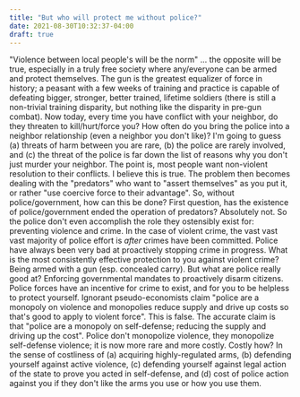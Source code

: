 ```yaml
---
title: "But who will protect me without police?"
date: 2021-08-30T10:32:37-04:00
draft: true
---
```


 "Violence between local people's will be the norm" ... the opposite will be true, especially in a truly free society where any/everyone can be armed and protect themselves.
 The gun is the greatest equalizer of force in history; a peasant with a few weeks of training and practice is capable of defeating bigger, stronger, better trained, lifetime
 soldiers (there is still a non-trivial training disparity, but nothing like the disparity in pre-gun combat).  Now today, every time you have conflict with your neighbor,
 do they threaten to kill/hurt/force you?  How often do you bring the police into a neighbor relationship (even a neighbor you don't like)?  I'm going to guess (a) threats 
 of harm between you are rare, (b) the police are rarely involved, and (c) the threat of the police is far down the list of reasons why you don't just murder your neighbor.
 The point is, most people want non-violent resolution to their conflicts.  I believe this is true.  The problem then becomes dealing with the "predators" who want to
 "assert themselves" as you put it, or rather "use coercive force to their advantage".  So, without police/government, how can this be done?  First question, has the existence
 of police/government ended the operation of predators?  Absolutely not.  So the police don't even accomplish the role they ostensibly exist for: preventing violence and crime.
 In the case of violent crime, the vast vast vast majority of police effort is _after_ crimes have been committed.    Police have always been very bad at proactively stopping 
 crime in progress.  What is the most consistently effective protection to you against violent crime?  Being armed with a gun (esp. concealed carry).  But what are police 
 really good at?  Enforcing governmental mandates to proactively disarm citizens.  Police forces have an incentive for crime to exist, and for you to be helpless to protect
 yourself.  Ignorant pseudo-economists claim "police are a monopoly on violence and monopolies reduce supply and drive up costs so that's good to apply to violent force". 
 This is false.  The accurate claim is that "police are a monopoly on self-defense; reducing the supply and driving up the cost".  Police don't monopolize violence, they 
 monopolize self-defense violence; it is now more rare and more costly.  Costly how?  In the sense of costliness of (a) acquiring highly-regulated arms, (b) defending yourself
 against active violence, (c) defending yourself against legal action of the state to prove you acted in self-defense, and (d) cost of police action against you if they don't 
 like the arms you use or how you use them.
